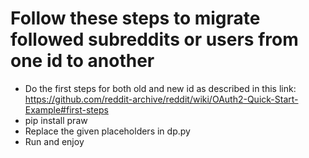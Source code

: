 # Follow these steps to migrate followed subreddits or users from one id to another

- Do the first steps for both old and new id as described in this link: https://github.com/reddit-archive/reddit/wiki/OAuth2-Quick-Start-Example#first-steps
- pip install praw
- Replace the given placeholders in dp.py
- Run and enjoy